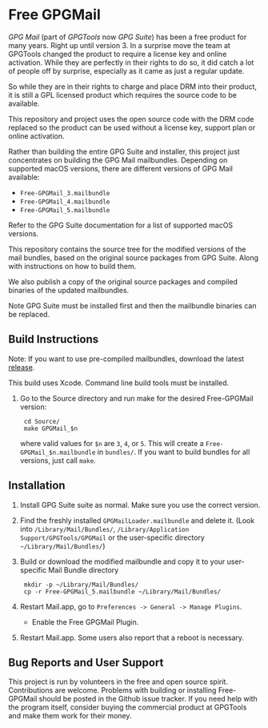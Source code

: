 Free GPGMail
============

*GPG Mail* (part of *GPGTools* now *GPG Suite*) has been a free product for
many years. Right up until version 3. In a surprise move the team at
GPGTools changed the product to require a license key and online activation.
While they are perfectly in their rights to do so, it did catch a lot of people
off by surprise, especially as it came as just a regular update.

So while they are in their rights to charge and place DRM into their product, it
is still a GPL licensed product which requires the source code to be available.

This repository and project uses the open source code with the DRM code
replaced so the product can be used without a license key, support plan or
online activation.

Rather than building the entire GPG Suite and installer, this project just
concentrates on building the GPG Mail mailbundles. Depending on supported macOS
versions, there are different versions of GPG Mail available:

- `Free-GPGMail_3.mailbundle`
- `Free-GPGMail_4.mailbundle`
- `Free-GPGMail_5.mailbundle`

Refer to the GPG Suite documentation for a list of supported macOS versions.

This repository contains the source tree for the modified versions of the mail
bundles, based on the original source packages from GPG Suite. Along with
instructions on how to build them.

We also publish a copy of the original source packages and compiled binaries of the
updated mailbundles.

Note GPG Suite must be installed first and then the mailbundle binaries can be
replaced.


Build Instructions
------------------

Note: If you want to use pre-compiled mailbundles, download the latest [release](../../releases/).

This build uses Xcode. Command line build tools must be installed.

1. Go to the Source directory and run make for the desired Free-GPGMail version:

        cd Source/
        make GPGMail_$n

   where valid values for `$n` are `3`, `4`, or `5`. This will create a
   `Free-GPGMail_$n.mailbundle` in `bundles/`. If you want to build bundles for
   all versions, just call `make`.


Installation
------------

1. Install GPG Suite suite as normal. Make sure you use the correct version.

2. Find the freshly installed `GPGMailLoader.mailbundle` and delete it.
   (Look into `/Library/Mail/Bundles/`,
   `/Library/Application Support/GPGTools/GPGMail` or the user-specific directory
   `~/Library/Mail/Bundles/`)

3. Build or download the modified mailbundle and copy it
   to your user-specific Mail Bundle directory

        mkdir -p ~/Library/Mail/Bundles/
        cp -r Free-GPGMail_5.mailbundle ~/Library/Mail/Bundles/

4. Restart Mail.app, go to `Preferences -> General -> Manage Plugins`.
   - Enable the Free GPGMail Plugin.
   
5. Restart Mail.app. Some users also report that a reboot is necessary.


Bug Reports and User Support
----------------------------

This project is run by volunteers in the free and open source spirit. Contributions
are welcome. Problems with building or installing Free-GPGMail should be posted
in the Github issue tracker. If you need help with the program itself, consider
buying the commercial product at GPGTools and make them work for their money.
